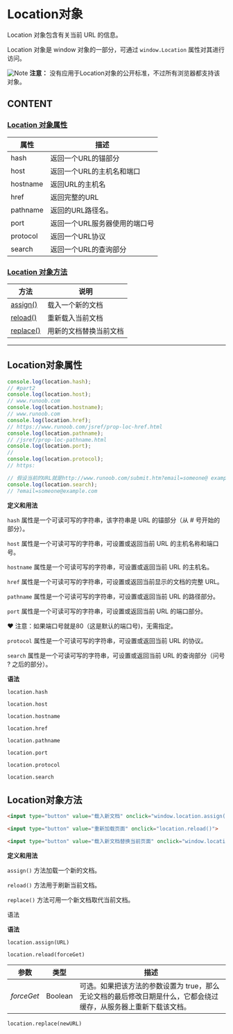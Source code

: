 # Location对象

Location 对象包含有关当前 URL 的信息。

Location 对象是 window 对象的一部分，可通过 `window.Location` 属性对其进行访问。

![Note](https://upload-images.jianshu.io/upload_images/7728717-1c5bf151dbe35ba1.gif?imageMogr2/auto-orient/strip) **注意：** 没有应用于Location对象的公开标准，不过所有浏览器都支持该对象。

## CONTENT

### [Location 对象属性](#Location对象属性)

| 属性 | 描述 |
|-|-|
| hash | 返回一个URL的锚部分 |
| host | 返回一个URL的主机名和端口 |
| hostname | 返回URL的主机名 |
| href | 返回完整的URL |
| pathname | 返回的URL路径名。 |
| port | 返回一个URL服务器使用的端口号 |
| protocol | 返回一个URL协议 |
| search | 返回一个URL的查询部分 |

### [Location 对象方法](#Location对象方法)

| 方法 | 说明 |
|-|-|
| [assign()](https://www.runoob.com/jsref/met-loc-assign.html) | 载入一个新的文档 |
| [reload()](https://www.runoob.com/jsref/met-loc-reload.html) | 重新载入当前文档 |
| [replace()](https://www.runoob.com/jsref/met-loc-replace.html) | 用新的文档替换当前文档 |

* * * 

## Location对象属性

```js
console.log(location.hash);
// #part2
console.log(location.host);
// www.runoob.com
console.log(location.hostname);
// www.runoob.com
console.log(location.href);
// https://www.runoob.com/jsref/prop-loc-href.html
console.log(location.pathname);
// /jsref/prop-loc-pathname.html
console.log(location.port);
// 
console.log(location.protocol);
// https:

// 假设当前的URL就是http://www.runoob.com/submit.htm?email=someone@ example.com：
console.log(location.search);
// ?email=someone@example.com
```

**定义和用法**

`hash` 属性是一个可读可写的字符串，该字符串是 URL 的锚部分（从 # 号开始的部分）。

`host` 属性是一个可读可写的字符串，可设置或返回当前 URL 的主机名称和端口号。

`hostname` 属性是一个可读可写的字符串，可设置或返回当前 URL 的主机名。

`href` 属性是一个可读可写的字符串，可设置或返回当前显示的文档的完整 URL。

`pathname` 属性是一个可读可写的字符串，可设置或返回当前 URL 的路径部分。

`port` 属性是一个可读可写的字符串，可设置或返回当前 URL 的端口部分。

&hearts; 注意：如果端口号就是80（这是默认的端口号)，无需指定。

`protocol` 属性是一个可读可写的字符串，可设置或返回当前 URL 的协议。

`search` 属性是一个可读可写的字符串，可设置或返回当前 URL 的查询部分（问号 ? 之后的部分）。

**语法**

`location.hash`

`location.host`

`location.hostname`

`location.href`

`location.pathname`

`location.port`

`location.protocol`

`location.search`

## Location对象方法

```html
<input type="button" value="载入新文档" onclick="window.location.assign('http://www.runoob.com')">

<input type="button" value="重新加载页面" onclick="location.reload()">

<input type="button" value="载入新文档替换当前页面" onclick="window.location.replace('http://www.runoob.com')">
```

**定义和用法**

`assign()` 方法加载一个新的文档。

`reload()` 方法用于刷新当前文档。

`replace()` 方法可用一个新文档取代当前文档。

语法

**语法**

`location.assign(URL)`

`location.reload(forceGet)`

| 参数 | 类型 | 描述 |
|-|-|-|
| *forceGet* | Boolean | 可选。如果把该方法的参数设置为 true，那么无论文档的最后修改日期是什么，它都会绕过缓存，从服务器上重新下载该文档。 |

`location.replace(newURL)`